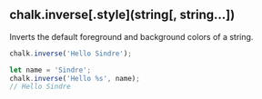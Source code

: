 ## chalk.inverse\[.style\](string[, string...])

Inverts the default foreground and background colors of a string.

```js
chalk.inverse('Hello Sindre');

let name = 'Sindre';
chalk.inverse('Hello %s', name);
// Hello Sindre
```